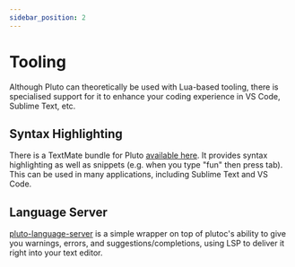 ```yaml
---
sidebar_position: 2
---
```


# Tooling
Although Pluto can theoretically be used with Lua-based tooling, there is specialised support for it to enhance your coding experience in VS Code, Sublime Text, etc.

## Syntax Highlighting

There is a TextMate bundle for Pluto [available here](https://github.com/PlutoLang/Syntax-Highlighting). It provides syntax highlighting as well as snippets (e.g. when you type "fun" then press tab). This can be used in many applications, including Sublime Text and VS Code.

## Language Server

[pluto-language-server](https://github.com/PlutoLang/pluto-language-server) is a simple wrapper on top of plutoc's ability to give you warnings, errors, and suggestions/completions, using LSP to deliver it right into your text editor.
